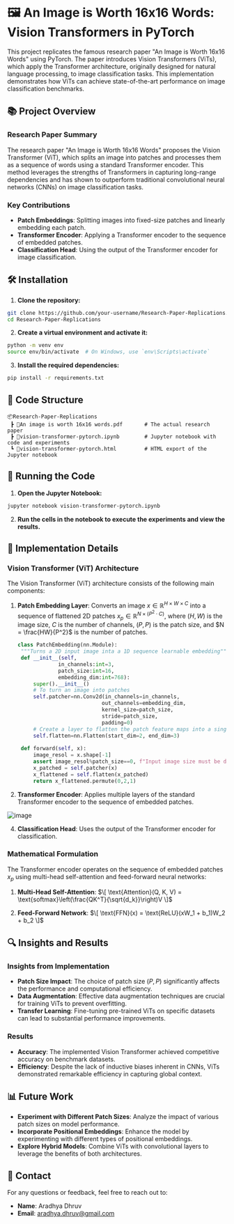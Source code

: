# 🖼️ An Image is Worth 16x16 Words: Vision Transformers in PyTorch

This project replicates the famous research paper "An Image is Worth 16x16 Words" using PyTorch. The paper introduces Vision Transformers (ViTs), which apply the Transformer architecture, originally designed for natural language processing, to image classification tasks. This implementation demonstrates how ViTs can achieve state-of-the-art performance on image classification benchmarks.

## 📚 Project Overview

### Research Paper Summary

The research paper "An Image is Worth 16x16 Words" proposes the Vision Transformer (ViT), which splits an image into patches and processes them as a sequence of words using a standard Transformer encoder. This method leverages the strengths of Transformers in capturing long-range dependencies and has shown to outperform traditional convolutional neural networks (CNNs) on image classification tasks.

### Key Contributions

- **Patch Embeddings**: Splitting images into fixed-size patches and linearly embedding each patch.
- **Transformer Encoder**: Applying a Transformer encoder to the sequence of embedded patches.
- **Classification Head**: Using the output of the Transformer encoder for image classification.

## 🛠️ Installation

1. **Clone the repository:**

```bash
git clone https://github.com/your-username/Research-Paper-Replications.git
cd Research-Paper-Replications
```

2. **Create a virtual environment and activate it:**

```bash
python -m venv env
source env/bin/activate  # On Windows, use `env\Scripts\activate`
```

3. **Install the required dependencies:**

```bash
pip install -r requirements.txt
```

## 📂 Code Structure

```
📦Research-Paper-Replications
 ┣ 📜An image is worth 16x16 words.pdf       # The actual research paper
 ┣ 📜vision-transformer-pytorch.ipynb        # Jupyter notebook with code and experiments
 ┗ 📜vision-transformer-pytorch.html         # HTML export of the Jupyter notebook
```

## 🚀 Running the Code

1. **Open the Jupyter Notebook:**

```bash
jupyter notebook vision-transformer-pytorch.ipynb
```

2. **Run the cells in the notebook to execute the experiments and view the results.**

## 📝 Implementation Details

### Vision Transformer (ViT) Architecture

The Vision Transformer (ViT) architecture consists of the following main components:

1. **Patch Embedding Layer**:
Converts an image $x \in \mathbb{R}^{H \times W \times C}$ into a sequence of flattened 2D patches $x_p \in \mathbb{R}^{N \times (P^2 \cdot C)}$, where $(H, W)$ is the image size, $C$ is the number of channels, $(P, P)$ is the patch size, and $N = \frac{HW}{P^2}$ is the number of patches.

   ```python
   class PatchEmbedding(nn.Module):
    """Turns a 2D input image inta a 1D sequence learnable embedding"""
    def __init__(self,
                in_channels:int=3,
                patch_size:int=16,
                embedding_dim:int=768):
        super().__init__()
        # To turn an image into patches
        self.patcher=nn.Conv2d(in_channels=in_channels,
                              out_channels=embedding_dim,
                              kernel_size=patch_size,
                              stride=patch_size,
                              padding=0)
        # Create a layer to flatten the patch feature maps into a single dimension
        self.flatten=nn.Flatten(start_dim=2, end_dim=3)
        
    def forward(self, x):
        image_resol = x.shape[-1]
        assert image_resol%patch_size==0, f"Input image size must be divisble by patch size, image shape: {image_resol}, patch size: {patch_size}"
        x_patched = self.patcher(x)
        x_flattened = self.flatten(x_patched)
        return x_flattened.permute(0,2,1)
   ```

3. **Transformer Encoder**: Applies multiple layers of the standard Transformer encoder to the sequence of embedded patches.

![image](https://github.com/user-attachments/assets/4de8e12f-8439-4d12-a4fc-ff9b9ff8dda4)

   
4. **Classification Head**: Uses the output of the Transformer encoder for classification.

### Mathematical Formulation

The Transformer encoder operates on the sequence of embedded patches $x_p$ using multi-head self-attention and feed-forward neural networks:

1. **Multi-Head Self-Attention**:
   $\[
   \text{Attention}(Q, K, V) = \text{softmax}\left(\frac{QK^T}{\sqrt{d_k}}\right)V
   \]$

2. **Feed-Forward Network**:
   $\[
   \text{FFN}(x) = \text{ReLU}(xW_1 + b_1)W_2 + b_2
   \]$

## 🔍 Insights and Results

### Insights from Implementation

- **Patch Size Impact**: The choice of patch size $(P, P)$ significantly affects the performance and computational efficiency.
- **Data Augmentation**: Effective data augmentation techniques are crucial for training ViTs to prevent overfitting.
- **Transfer Learning**: Fine-tuning pre-trained ViTs on specific datasets can lead to substantial performance improvements.

### Results

- **Accuracy**: The implemented Vision Transformer achieved competitive accuracy on benchmark datasets.
- **Efficiency**: Despite the lack of inductive biases inherent in CNNs, ViTs demonstrated remarkable efficiency in capturing global context.

## 📊 Future Work

- **Experiment with Different Patch Sizes**: Analyze the impact of various patch sizes on model performance.
- **Incorporate Positional Embeddings**: Enhance the model by experimenting with different types of positional embeddings.
- **Explore Hybrid Models**: Combine ViTs with convolutional layers to leverage the benefits of both architectures.

## 📧 Contact

For any questions or feedback, feel free to reach out to:

- **Name**: Aradhya Dhruv
- **Email**: aradhya.dhruv@gmail.com
